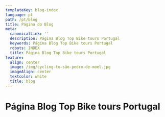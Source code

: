 ```yaml
---
templateKey: blog-index
language: pt
path: /pt/blog
title: Página do Blog
meta:
  canonicalLink: ''
  description: Página Blog Top Bike tours Portugal
  keywords: Página Blog Top Bike tours Portugal
  robots: INDEX
  title: Página Blog Top Bike tours Portugal
feature:
  align: center
  image: /img/cycling-to-são-pedro-de-moel.jpg
  imageAlign: center
  textcolor: white
  title: blog
---
```

# Página Blog Top Bike tours Portugal
